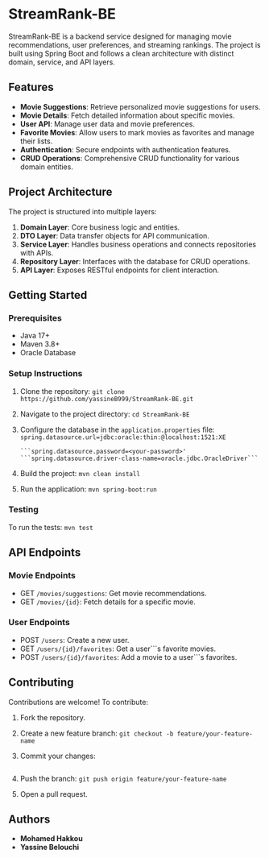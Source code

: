 # StreamRank-BE

StreamRank-BE is a backend service designed for managing movie recommendations, user preferences, and streaming rankings. The project is built using Spring Boot and follows a clean architecture with distinct domain, service, and API layers.

## Features

- **Movie Suggestions**: Retrieve personalized movie suggestions for users.
- **Movie Details**: Fetch detailed information about specific movies.
- **User API**: Manage user data and movie preferences.
- **Favorite Movies**: Allow users to mark movies as favorites and manage their lists.
- **Authentication**: Secure endpoints with authentication features.
- **CRUD Operations**: Comprehensive CRUD functionality for various domain entities.

## Project Architecture

The project is structured into multiple layers:
1. **Domain Layer**: Core business logic and entities.
2. **DTO Layer**: Data transfer objects for API communication.
3. **Service Layer**: Handles business operations and connects repositories with APIs.
4. **Repository Layer**: Interfaces with the database for CRUD operations.
5. **API Layer**: Exposes RESTful endpoints for client interaction.

## Getting Started

### Prerequisites

- Java 17+
- Maven 3.8+
- Oracle Database

### Setup Instructions

1. Clone the repository:
   ```git clone https://github.com/yassineB999/StreamRank-BE.git```

2. Navigate to the project directory:
   ```cd StreamRank-BE```

3. Configure the database in the `application.properties` file:
   ```spring.datasource.url=jdbc:oracle:thin:@localhost:1521:XE```
   ```spring.datasource.username=<your-username>'
   ```spring.datasource.password=<your-password>'
   ```spring.datasource.driver-class-name=oracle.jdbc.OracleDriver```
   
4. Build the project:
   ```mvn clean install```

5. Run the application:
   ```mvn spring-boot:run```

### Testing

To run the tests:
```mvn test```

## API Endpoints

### Movie Endpoints
- GET `/movies/suggestions`: Get movie recommendations.
- GET `/movies/{id}`: Fetch details for a specific movie.

### User Endpoints
- POST `/users`: Create a new user.
- GET `/users/{id}/favorites`: Get a user```s favorite movies.
- POST `/users/{id}/favorites`: Add a movie to a user```s favorites.

## Contributing

Contributions are welcome! To contribute:
1. Fork the repository.
2. Create a new feature branch:
   ```git checkout -b feature/your-feature-name```

3. Commit your changes:
   ```git commit -m "feat: Add your feature"'

4. Push the branch:
   ```git push origin feature/your-feature-name```

5. Open a pull request.

## Authors

- **Mohamed Hakkou**
- **Yassine Belouchi**
